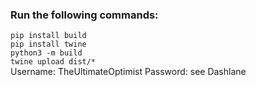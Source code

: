 ### Run the following commands:
```pip install build```  
```pip install twine```  
```python3 -m build```  
```twine upload dist/*```  
Username: TheUltimateOptimist
Password: see Dashlane
